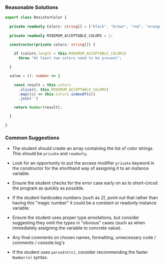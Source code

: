 ### Reasonable Solutions

```typescript
export class ResistorColor {
  
  private readonly Colors: string[] = ["black", "brown", "red", "orange", "yellow", "green", "blue", "violet", "grey", "white"]
  
  private readonly MINIMUM_ACCEPTABLE_COLORS = 2;

  constructor(private colors: string[]) {
    
    if (colors.length < this.MINIMUM_ACCEPTABLE_COLORS)
      throw "At least two colors need to be present";

  }

  value = (): number => {
    
    const result = this.colors
      .slice(0, this.MINIMUM_ACCEPTABLE_COLORS)
      .map((c) => this.Colors.indexOf(c))
      .join('')

    return Number(result);

  }

}
```

### Common Suggestions

- The student should create an array containing the list of color strings. This should be `private` and `readonly`.

- Look for an opportunity to put the access modifier `private` keyword in the constructor for the shorthand way of assigning it to an instance variable.

- Ensure the student checks for the error case early on as to short-circuit the program as quickly as possible.

- If the student hardcodes numbers (such as _2)_, point out that rather than having this "magic number" it could be a constant or readonly instance variable.

- Ensure the student uses proper type annotations, but consider suggesting they omit the types in "obvious" cases (such as when immediately assigning the variable to concrete value).

- Any final comments on chosen names, formatting, unnecessary code / comments / console.log's

- If the student uses `parseInt(n)`, consider recommending the faster `Number(n)` syntax.
